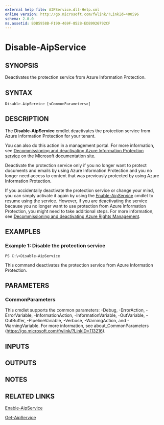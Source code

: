 ```yaml
---
external help file: AIPService.dll-Help.xml
online version: http://go.microsoft.com/fwlink/?LinkId=400596
schema: 2.0.0
ms.assetid: B0B5958B-F190-469F-8528-EDB9926792CF
---
```


# Disable-AipService

## SYNOPSIS
Deactivates the protection service from Azure Information Protection.

## SYNTAX

```
Disable-AipService [<CommonParameters>]
```

## DESCRIPTION
The **Disable-AipService** cmdlet deactivates the protection service from Azure Information Protection for your tenant.

You can also do this action in a management portal. For more information, see [Decommissioning and deactivating Azure Information Protection service](https://docs.microsoft.com/rights-management/deploy-use/decommission-deactivate) on the Microsoft documentation site. 

Deactivate the protection service only if you no longer want to protect documents and emails by using Azure Information Protection and you no longer need access to content that was previously protected by using Azure Information Protection.

If you accidentally deactivate the protection service or change your mind, you can simply activate it again by using the [Enable-AipService](./Enable-AipService.md) cmdlet to resume using the service. However, if you are deactivating the service because you no longer want to use protection from Azure Information Protection, you might need to take additional steps. For more information, see [Decommissioning and deactivating Azure Rights Management](https://docs.microsoft.com/rights-management/deploy-use/decommission-deactivate).

## EXAMPLES

### Example 1: Disable the protection service
```
PS C:\>Disable-AipService
```

This command deactivates the protection service from Azure Information Protection.

## PARAMETERS

### CommonParameters
This cmdlet supports the common parameters: -Debug, -ErrorAction, -ErrorVariable, -InformationAction, -InformationVariable, -OutVariable, -OutBuffer, -PipelineVariable, -Verbose, -WarningAction, and -WarningVariable. For more information, see about_CommonParameters (https://go.microsoft.com/fwlink/?LinkID=113216).

## INPUTS

## OUTPUTS

## NOTES

## RELATED LINKS

[Enable-AipService](./Enable-AipService.md)

[Get-AipService](./Get-AipService.md)

